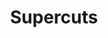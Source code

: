 ---
title: "Supercuts"
url: /portland/supercuts-northwest-lost-springs-terrace/
shop: hairdresser
---